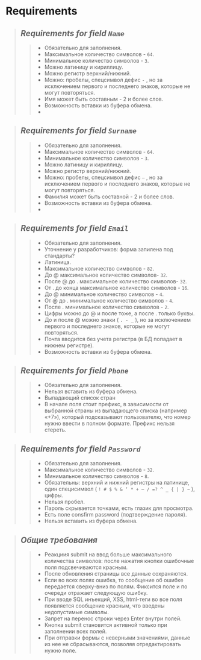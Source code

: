 # Requirements

> ## *Requirements for field `Name`*
>> + Обязательно для заполнения.
>> + Максимальное количество символов - `64`.
>> + Минимальное количество символов - `3`.
>> + Можно латиницу и кириллицу.
>> + Можно регистр верхний/нижний.
>> + Можно: пробелы, спецсимвол дефис `-` , но за исключением первого и последнего знаков, которые не могут повторяться.
>> + Имя может быть составным - 2 и более слов.
>> + Возможность вставки из буфера обмена.
>> + 

> ## *Requirements for field `Surname`*
>> + Обязательно для заполнения.
>> + Максимальное количество символов - `64`.
>> + Минимальное количество символов - `3`.
>> + Можно латиницу и кириллицу.
>> + Можно регистр верхний/нижний.
>> + Можно: пробелы, спецсимвол дефис `—` , но за исключением первого и последнего знаков, которые не могут повторяться.
>> + Фамилия может быть составной - 2 и более слов.
>> + Возможность вставки из буфера обмена.
>> + 

> ## *Requirements for field `Email`*
>> + Обязательно для заполнения.
>> + Уточнение у разработчиков: форма запилена под стандарты?
>> + Латиница.
>> + Максимальное количество символов - `82`.
>> + До @ максимальное количество символов- `32`.
>> + После @ до . максимальное количество символов- `32`.
>> + От . до конца максимальное количество символов - `16`.
>> + До @ минимальное количество символов - `4`.
>> + От @ до . минимальное количество символов - `4`.
>> + После . минимальное количество символов - `2`.
>> + Цифры можно до @ и после тоже, а после . только буквы.
>> + До и после @ можно знаки ( `. - _` ), но за исключением первого и последнего знаков, которые не могут повторяться. 
>> + Почта вводится без учета регистра (в БД попадает в нижнем регистре).
>> + Возможность вставки из буфера обмена.

> ## *Requirements for field `Phone`*
>> + Обязательно для заполнения.
>> + Нельзя вставить из буфера обмена.
>> + Выпадающий список стран
>> + В начале поля стоит префикс, в зависимости от выбранной страны из выпадающего списка (например «+7»), который подсказывают пользователю, что номер нужно ввести в полном формате. Префикс нельзя стереть.

> ## *Requirements for field `Password`*
>> + Обязательно для заполнения.
>> + Максимальное количество символов - `32`.
>> + Минимальное количество символов - `8`.
>> + Обязательны: верхний и нижний регистры на латинице, один специсимвол ( `! # $ % & ‘ * + — / =? ^ _ { | } ~` ), цифры.
>> + Нельзя пробел.
>> + Пароль скрывается точками, есть глазик для просмотра.
>> + Есть поле consfirm password (подтверждение пароля).
>> + Нельзя вставить из буфера обмена.

> ## *Общие требования*
>> + Реакциия submit на ввод больше максимального количества символов: после нажатия кнопки ошибочные поля подсвечиваются красным.
>> + После обновления страницы все данные сохраняются.
>> + Если во всех полях ошибка, то сообщение об ошибке передается сверху-вниз по полям. Фиксится поле и по очереди отражает следующую ошибку.
>> + При вводе SQL инъекций, ХSS, html-теги во все поля появляется сообщение  красным, что введены недопустимые символы.
>> + Запрет на перенос строки через Enter  внутри полей. 
>> + Кнопка submit становится активной только при заполнении всех полей.
>> + При отправки формы с неверными значениями, данные из нее не сбрасываются, позволяя отредактировать нужно поле.
